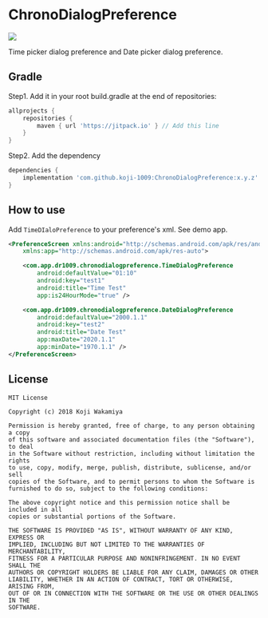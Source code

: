 # ChronoDialogPreference

[![](https://jitpack.io/v/koji-1009/ChronoDialogPreference.svg)](https://jitpack.io/#koji-1009/ChronoDialogPreference)

Time picker dialog preference and Date picker dialog preference.

## Gradle

Step1. Add it in your root build.gradle at the end of repositories:

```groovy
allprojects {
    repositories {
        maven { url 'https://jitpack.io' } // Add this line
    }
}
```

Step2. Add the dependency

```groovy
dependencies {
    implementation 'com.github.koji-1009:ChronoDialogPreference:x.y.z'
}
```

## How to use

Add `TimeDIaloPreference` to your preference's xml. See demo app.

```xml
<PreferenceScreen xmlns:android="http://schemas.android.com/apk/res/android"
    xmlns:app="http://schemas.android.com/apk/res-auto">

    <com.app.dr1009.chronodialogpreference.TimeDialogPreference
        android:defaultValue="01:10"
        android:key="test1"
        android:title="Time Test"
        app:is24HourMode="true" />

    <com.app.dr1009.chronodialogpreference.DateDialogPreference
        android:defaultValue="2000.1.1"
        android:key="test2"
        android:title="Date Test"
        app:maxDate="2020.1.1"
        app:minDate="1970.1.1" />
</PreferenceScreen>
```

## License

```
MIT License

Copyright (c) 2018 Koji Wakamiya

Permission is hereby granted, free of charge, to any person obtaining a copy
of this software and associated documentation files (the "Software"), to deal
in the Software without restriction, including without limitation the rights
to use, copy, modify, merge, publish, distribute, sublicense, and/or sell
copies of the Software, and to permit persons to whom the Software is
furnished to do so, subject to the following conditions:

The above copyright notice and this permission notice shall be included in all
copies or substantial portions of the Software.

THE SOFTWARE IS PROVIDED "AS IS", WITHOUT WARRANTY OF ANY KIND, EXPRESS OR
IMPLIED, INCLUDING BUT NOT LIMITED TO THE WARRANTIES OF MERCHANTABILITY,
FITNESS FOR A PARTICULAR PURPOSE AND NONINFRINGEMENT. IN NO EVENT SHALL THE
AUTHORS OR COPYRIGHT HOLDERS BE LIABLE FOR ANY CLAIM, DAMAGES OR OTHER
LIABILITY, WHETHER IN AN ACTION OF CONTRACT, TORT OR OTHERWISE, ARISING FROM,
OUT OF OR IN CONNECTION WITH THE SOFTWARE OR THE USE OR OTHER DEALINGS IN THE
SOFTWARE.
```